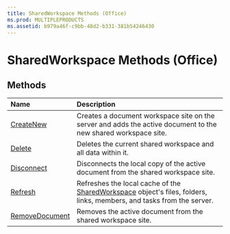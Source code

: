 ```yaml
---
title: SharedWorkspace Methods (Office)
ms.prod: MULTIPLEPRODUCTS
ms.assetid: b979a46f-c9bb-48d2-b331-381b54246430
---
```



# SharedWorkspace Methods (Office)

## Methods



|**Name**|**Description**|
|:-----|:-----|
|[CreateNew](sharedworkspace-createnew-method-office.md)|Creates a document workspace site on the server and adds the active document to the new shared workspace site.|
|[Delete](sharedworkspace-delete-method-office.md)|Deletes the current shared workspace and all data within it.|
|[Disconnect](sharedworkspace-disconnect-method-office.md)|Disconnects the local copy of the active document from the shared workspace site.|
|[Refresh](sharedworkspace-refresh-method-office.md)|Refreshes the local cache of the [SharedWorkspace](sharedworkspace-object-office.md) object's files, folders, links, members, and tasks from the server.|
|[RemoveDocument](sharedworkspace-removedocument-method-office.md)|Removes the active document from the shared workspace site.|

